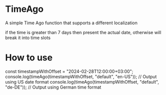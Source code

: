 # TimeAgo
A simple Time Ago function that supports a different localization


if the time is greater than 7 days then present the actual date, otherwise will break it into time slots






#  How to use

const timestampWithOffset = "2024-02-28T12:00:00+03:00";
console.log(timeAgo(timestampWithOffset, "default", "en-US")); // Output using US date format
console.log(timeAgo(timestampWithOffset, "default", "de-DE")); // Output using German time format


